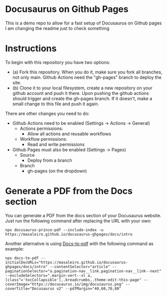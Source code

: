 # Docusaurus on Github Pages

This is a demo repo to allow for a fast setup of Docusaurus on Github pages
I am changing the readme just to check something

# Instructions

To begin with this repository you have two options:
- (a) Fork this repository. When you do it, make sure you fork all branches, not only main. Github Actions need the "gh-pages" branch to deploy the site.
- (b) Clone it to your local filesystem, create a new repository on your github account and push it there. Upon pushing the github actions should trigger and create the gh-pages branch. If it doesn't, make a small change to this file and push it again.

There are other changes you need to do: 

- Github Actions need to be enabled (Settings -> Actions -> General)
    - Actions permissions:
        - Allow all actions and reusable workflows
    - Workflow permissions:
        - Read and write permissions
- Github Pages must also be enabled (Settings -> Pages)
    - Source
        - Deploy from a branch
    - Branch
        - gh-pages (on the dropdown)

# Generate a PDF from the Docs section

You can generate a PDF from the docs section of your Docusaurus website. Just run the following command after replacing the URL with your own:

```
npx docusaurus-prince-pdf --include-index -u https://masaleiro.github.io/docusaurus-ghpages/docs/intro
```

Another alternative is using [Docs-to-pdf](https://github.com/jean-humann/docs-to-pdf) with the following command as example:

```
npx docs-to-pdf --initialDocURLs="https://masaleiro.github.io/docusaurus-ghpages/docs/intro" --contentSelector="article" --paginationSelector="a.pagination-nav__link.pagination-nav__link--next" --excludeSelectors=".margin-vert--xl a,[class^='tocCollapsible'],.breadcrumbs,.theme-edit-this-page" --coverImage="https://docusaurus.io/img/docusaurus.png" --coverTitle="Docusaurus v2" --pdfMargin="40,60,70,80"
```